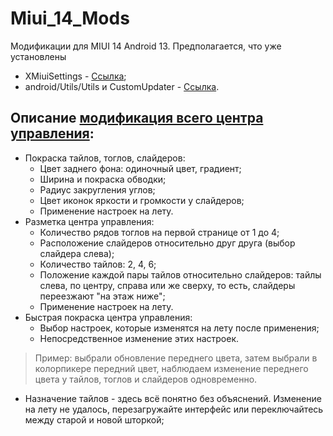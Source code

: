 # Miui_14_Mods
Модификации для MIUI 14 Android 13. Предполагается, что уже установлены
- XMiuiSettings - [Ссылка](https://4pda.to/forum/index.php?showtopic=760281&view=findpost&p=96948587);
- android/Utils/Utils и CustomUpdater - [Ссылка](https://4pda.to/forum/index.php?showtopic=760281&view=findpost&p=91738162).

## Описание [модификация всего центра управления](Control_Center/Модификация%20всего%20центра%20управления.md):
- Покраска тайлов, тоглов, слайдеров:
  - Цвет заднего фона: одиночный цвет, градиент;
  - Ширина и покраска обводки;
  - Радиус закругления углов;
  - Цвет иконок яркости и громкости у слайдеров;
  - Применение настроек на лету.
- Разметка центра управления:
  - Количество рядов тоглов на первой странице от 1 до 4;
  - Расположение слайдеров относительно друг друга (выбор слайдера слева);
  - Количество тайлов: 2, 4, 6;
  - Положение каждой пары тайлов относительно слайдеров: тайлы слева, по центру, справа или же сверху, то есть, слайдеры переезжают "на этаж ниже";
  - Применение настроек на лету.
- Быстрая покраска центра управления:
  - Выбор настроек, которые изменятся на лету после применения;
  - Непосредственное изменение этих настроек.
> Пример: выбрали обновление переднего цвета, затем выбрали в колорпикере передний цвет, наблюдаем изменение переднего цвета у тайлов, тоглов и слайдеров одновременно.
- Назначение тайлов - здесь всё понятно без объяснений. Изменение на лету не удалось, перезагружайте интерфейс или переключайтесь между старой и новой шторкой;
